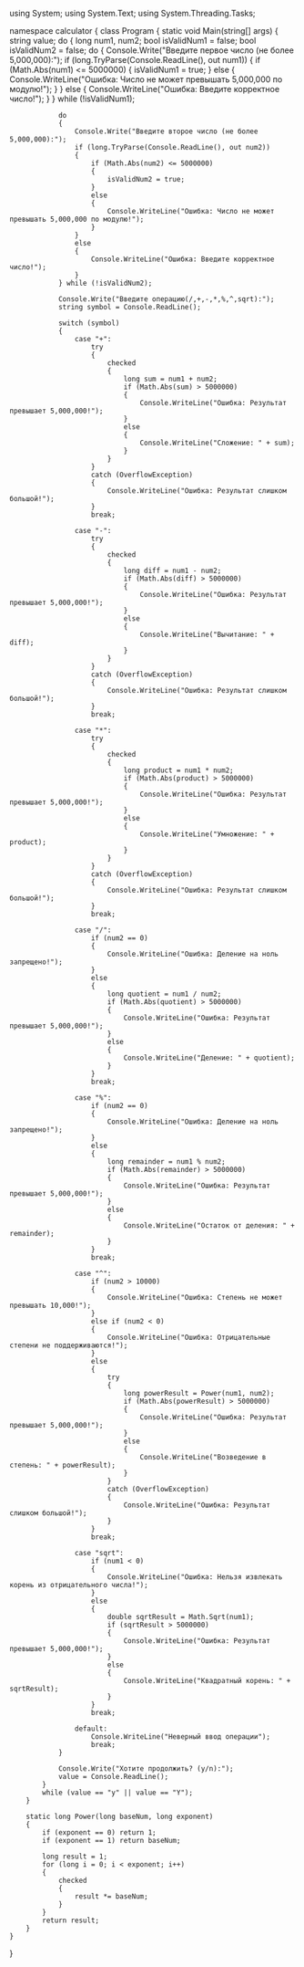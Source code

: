 using System;
using System.Text;
using System.Threading.Tasks;

namespace calculator
{
    class Program
    {
        static void Main(string[] args)
        {
            string value;
            do
            {
                long num1, num2;
                bool isValidNum1 = false;
                bool isValidNum2 = false;
                do
                {
                    Console.Write("Введите первое число (не более 5,000,000):");
                    if (long.TryParse(Console.ReadLine(), out num1))
                    {
                        if (Math.Abs(num1) <= 5000000)
                        {
                            isValidNum1 = true;
                        }
                        else
                        {
                            Console.WriteLine("Ошибка: Число не может превышать 5,000,000 по модулю!");
                        }
                    }
                    else
                    {
                        Console.WriteLine("Ошибка: Введите корректное число!");
                    }
                } while (!isValidNum1);

                do
                {
                    Console.Write("Введите второе число (не более 5,000,000):");
                    if (long.TryParse(Console.ReadLine(), out num2))
                    {
                        if (Math.Abs(num2) <= 5000000)
                        {
                            isValidNum2 = true;
                        }
                        else
                        {
                            Console.WriteLine("Ошибка: Число не может превышать 5,000,000 по модулю!");
                        }
                    }
                    else
                    {
                        Console.WriteLine("Ошибка: Введите корректное число!");
                    }
                } while (!isValidNum2);

                Console.Write("Введите операцию(/,+,-,*,%,^,sqrt):");
                string symbol = Console.ReadLine();

                switch (symbol)
                {
                    case "+":
                        try
                        {
                            checked
                            {
                                long sum = num1 + num2;
                                if (Math.Abs(sum) > 5000000)
                                {
                                    Console.WriteLine("Ошибка: Результат превышает 5,000,000!");
                                }
                                else
                                {
                                    Console.WriteLine("Сложение: " + sum);
                                }
                            }
                        }
                        catch (OverflowException)
                        {
                            Console.WriteLine("Ошибка: Результат слишком большой!");
                        }
                        break;

                    case "-":
                        try
                        {
                            checked
                            {
                                long diff = num1 - num2;
                                if (Math.Abs(diff) > 5000000)
                                {
                                    Console.WriteLine("Ошибка: Результат превышает 5,000,000!");
                                }
                                else
                                {
                                    Console.WriteLine("Вычитание: " + diff);
                                }
                            }
                        }
                        catch (OverflowException)
                        {
                            Console.WriteLine("Ошибка: Результат слишком большой!");
                        }
                        break;

                    case "*":
                        try
                        {
                            checked
                            {
                                long product = num1 * num2;
                                if (Math.Abs(product) > 5000000)
                                {
                                    Console.WriteLine("Ошибка: Результат превышает 5,000,000!");
                                }
                                else
                                {
                                    Console.WriteLine("Умножение: " + product);
                                }
                            }
                        }
                        catch (OverflowException)
                        {
                            Console.WriteLine("Ошибка: Результат слишком большой!");
                        }
                        break;

                    case "/":
                        if (num2 == 0)
                        {
                            Console.WriteLine("Ошибка: Деление на ноль запрещено!");
                        }
                        else
                        {
                            long quotient = num1 / num2;
                            if (Math.Abs(quotient) > 5000000)
                            {
                                Console.WriteLine("Ошибка: Результат превышает 5,000,000!");
                            }
                            else
                            {
                                Console.WriteLine("Деление: " + quotient);
                            }
                        }
                        break;

                    case "%":
                        if (num2 == 0)
                        {
                            Console.WriteLine("Ошибка: Деление на ноль запрещено!");
                        }
                        else
                        {
                            long remainder = num1 % num2;
                            if (Math.Abs(remainder) > 5000000)
                            {
                                Console.WriteLine("Ошибка: Результат превышает 5,000,000!");
                            }
                            else
                            {
                                Console.WriteLine("Остаток от деления: " + remainder);
                            }
                        }
                        break;

                    case "^":
                        if (num2 > 10000)
                        {
                            Console.WriteLine("Ошибка: Степень не может превышать 10,000!");
                        }
                        else if (num2 < 0)
                        {
                            Console.WriteLine("Ошибка: Отрицательные степени не поддерживаются!");
                        }
                        else
                        {
                            try
                            {
                                long powerResult = Power(num1, num2);
                                if (Math.Abs(powerResult) > 5000000)
                                {
                                    Console.WriteLine("Ошибка: Результат превышает 5,000,000!");
                                }
                                else
                                {
                                    Console.WriteLine("Возведение в степень: " + powerResult);
                                }
                            }
                            catch (OverflowException)
                            {
                                Console.WriteLine("Ошибка: Результат слишком большой!");
                            }
                        }
                        break;

                    case "sqrt":
                        if (num1 < 0)
                        {
                            Console.WriteLine("Ошибка: Нельзя извлекать корень из отрицательного числа!");
                        }
                        else
                        {
                            double sqrtResult = Math.Sqrt(num1);
                            if (sqrtResult > 5000000)
                            {
                                Console.WriteLine("Ошибка: Результат превышает 5,000,000!");
                            }
                            else
                            {
                                Console.WriteLine("Квадратный корень: " + sqrtResult);
                            }
                        }
                        break;

                    default:
                        Console.WriteLine("Неверный ввод операции");
                        break;
                }

                Console.Write("Хотите продолжить? (y/n):");
                value = Console.ReadLine();
            }
            while (value == "y" || value == "Y");
        }

        static long Power(long baseNum, long exponent)
        {
            if (exponent == 0) return 1;
            if (exponent == 1) return baseNum;

            long result = 1;
            for (long i = 0; i < exponent; i++)
            {
                checked
                {
                    result *= baseNum;
                }
            }
            return result;
        }
    }
}

